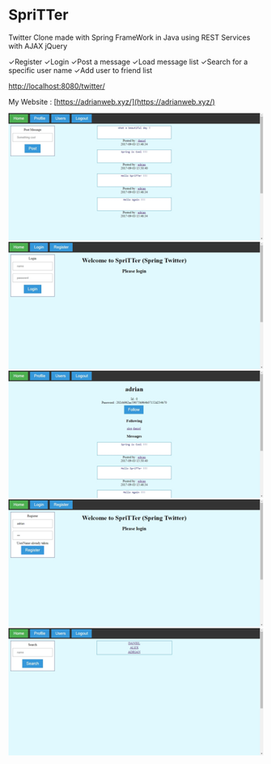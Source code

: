 # SpriTTer
Twitter Clone made with Spring FrameWork in Java using REST Services with AJAX jQuery

✓Register
✓Login
✓Post a message
✓Load message list
✓Search for a specific user name
✓Add user to friend list


[http://localhost:8080/twitter/](http://localhost:8080/twitter/)

My Website : [https://adrianweb.xyz/](https://adrianweb.xyz/)

![alt text](https://raw.githubusercontent.com/AdrianBesleaga/SpriTTer/master/Images/HomeMessages.jpg "Home Messages")
![alt text](https://raw.githubusercontent.com/AdrianBesleaga/SpriTTer/master/Images/HomePage.jpg "Home Page")
![alt text](https://raw.githubusercontent.com/AdrianBesleaga/SpriTTer/master/Images/Profile.jpg "Profile")
![alt text](https://raw.githubusercontent.com/AdrianBesleaga/SpriTTer/master/Images/Register.jpg "Register")
![alt text](https://raw.githubusercontent.com/AdrianBesleaga/SpriTTer/master/Images/Users.jpg "Users")
